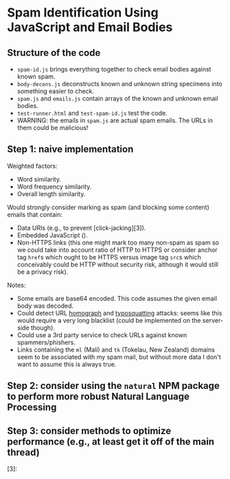 # Spam Identification Using JavaScript and Email Bodies

## Structure of the code
- `spam-id.js` brings everything together to check email bodies against known spam.
- `body-decons.js` deconstructs known and unknown string specimens into something easier to check.
- `spam.js` and `emails.js` contain arrays of the known and unknown email bodies.
- `test-runner.html` and `test-spam-id.js` test the code.
- WARNING: the emails in `spam.js` are actual spam emails. The URLs in them could be malicious!

## Step 1: naive implementation
Weighted factors:
- Word similarity.
- Word frequency similarity.
- Overall length similarity.

Would strongly consider marking as spam (and blocking some content) emails that contain:
- Data URIs (e.g., to prevent [click-jacking][3]).
- Embedded JavaScript ().
- Non-HTTPS links (this one might mark too many non-spam as spam so we could take into account ratio of HTTP to HTTPS or consider anchor tag `href`s which ought to be HTTPS versus image tag `src`s which conceivably could be HTTP without security risk, although it would still be a privacy risk).

Notes:
- Some emails are base64 encoded. This code assumes the given email body was decoded.
- Could detect URL [homograph][1] and [typosquatting][2] attacks: seems like this would require a very long blacklist (could be implemented on the server-side though).
- Could use a 3rd party service to check URLs against known spammers/phishers.
- Links containing the `ml` (Mali) and `tk` (Tokelau, New Zealand) domains seem to be associated with my spam mail, but without more data I don't want to assume this is always true.

## Step 2: consider using the `natural` NPM package to perform more robust Natural Language Processing

## Step 3: consider methods to optimize performance (e.g., at least get it off of the main thread)

[1]:https://en.wikipedia.org/wiki/IDN_homograph_attack
[2]:https://en.wikipedia.org/wiki/Typosquatting
[3]: